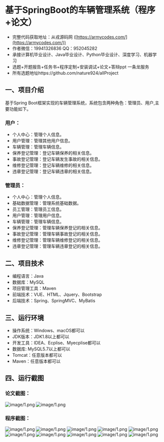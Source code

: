 基于SpringBoot的车辆管理系统（程序+论文）
=
- 完整代码获取地址：从戎源码网 ([https://armycodes.com/](https://armycodes.com/))
- 作者微信：19941326836  QQ：952045282 
- 承接计算机毕业设计、Java毕业设计、Python毕业设计、深度学习、机器学习
- 选题+开题报告+任务书+程序定制+安装调试+论文+答辩ppt 一条龙服务
- 所有选题地址https://github.com/nature924/allProject

一、项目介绍
---
基于Spring Boot框架实现的车辆管理系统，系统包含两种角色：管理员、用户,主要功能如下。

### 用户：
- 个人中心：管理个人信息。
- 用户管理：管理其他用户信息。
- 车辆管理：管理车辆信息。
- 保养登记管理：登记车辆保养的相关信息。
- 事故登记管理：登记车辆发生事故的相关信息。
- 维修登记管理：登记车辆维修的相关信息。
- 违章登记管理：登记车辆违章的相关信息。

### 管理员：
- 个人中心：管理个人信息。
- 基础数据管理：管理系统基础数据。
- 员工管理：管理员工信息。
- 用户管理：管理用户信息。
- 车辆管理：管理车辆信息。
- 保养登记管理：管理车辆保养登记的相关信息。
- 事故登记管理：管理车辆事故登记的相关信息。
- 维修登记管理：管理车辆维修登记的相关信息。
- 违章登记管理：管理车辆违章登记的相关信息。




二、项目技术
---
- 编程语言：Java
- 数据库：MySQL
- 项目管理工具：Maven
- 前端技术：VUE、HTML、Jquery、Bootstrap
- 后端技术：Spring、SpringMVC、MyBatis

三、运行环境
---
- 操作系统：Windows、macOS都可以
- JDK版本：JDK1.8以上都可以
- 开发工具：IDEA、Ecplise、Myecplise都可以
- 数据库: MySQL5.7以上都可以
- Tomcat：任意版本都可以
- Maven：任意版本都可以

四、运行截图
---
### 论文截图：
![image/1.png](limage/1.png)
![image/1.png](limage/2.png)

### 程序截图：
![image/1.png](image/1.png)
![image/1.png](image/2.png)
![image/1.png](image/3.png)
![image/1.png](image/4.png)
![image/1.png](image/5.png)
![image/1.png](image/6.png)
![image/1.png](image/7.png)
![image/1.png](image/8.png)
![image/1.png](image/9.png)
![image/1.png](image/10.png)

